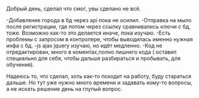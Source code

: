 Добрый день, сделал  что смог, увы сделано не всё. 

-Добавление города в бд через api пока не осилил.
-Отправка на мыло после регистрации, где потом через ссылку сравнивались ключи с бд, тоже. Возможно как-то это делается иначе, пока изучаю.
-Есть проблемы с запросом в контролере, чтобы выводилась именно нужная инфа с бд.
-js ajax jquery изучаю, но идёт медленно.
-Код не отредактирован, много в коментах,полно лишнего кода ( оставил специально для себя, чтобы дальше разбираться и пробывать, для обучения).

Надеюсь то, что сделал, хоть как-то походит на работу, буду стараться дальше. Но тут уже нужно много времени и задавать кому-то вопросы, а не искать решение день на глупый вопрос.
